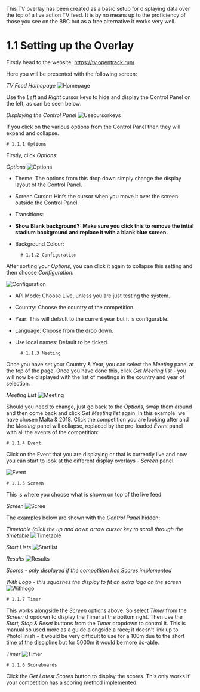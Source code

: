 <!-- TITLE: TV Feed Overlay -->

This TV overlay has been created as a basic setup for displaying data over the top of a live action TV feed. It is by no means up to the proficiency of those you see on the BBC but as a free alternative it works very well.
# 1.1 Setting up the Overlay
Firstly head to the website: https://tv.opentrack.run/

Here you will be presented with the following screen:

*TV Feed Homepage*
![Homepage](/uploads/tv/homepage.png "Homepage")

Use the *Left* and *Right* cursor keys to hide and display the Control Panel on the left, as can be seen below:

*Displaying the Control Panel*
![Usecursorkeys](/uploads/tv/usecursorkeys.png "Usecursorkeys")

If you click on the various options from the Control Panel then they will expand and collapse. 

	# 1.1.1 Options
	
Firstly, click *Options*:

*Options*
![Options](/uploads/tv/options.png "Options")

* Theme: The options from this drop down simply change the display layout of the Control Panel.
* Screen Cursor: Hinfs the cursor when you move it over the screen outside the Control Panel.
* Transitions:
* **Show Blank background?: Make sure you click this to remove the intial stadium background and replace it with a blank blue screen.**
* Background Colour:

		# 1.1.2 Configuration

After sorting your *Options*, you can click it again to collapse this setting and then choose *Configuration:*

![Configuration](/uploads/tv/configuration.png "Configuration")

* API Mode: Choose Live, unless you are just testing the system.
* Country: Choose the country of the competition.
* Year: This will default to the current year but it is configurable.
* Language: Choose from the drop down.
* Use local names: Default to be ticked.

		# 1.1.3 Meeting

Once you have set your Country & Year, you can select the *Meeting* panel at the top of the page. Once you have done this, click *Get Meeting list* - you will now be displayed with the list of meetings in the country and year of selection.

*Meeting List*
![Meeting](/uploads/tv/meeting.png "Meeting")

Should you need to change, just go back to the *Options*, swap them around and then come back and click *Get Meeting list* again. In this example, we have chosen Malta & 2018. Click the competition you are looking after and the *Meeting* panel will collapse, replaced by the pre-loaded *Event* panel with all the events of the competition:

	# 1.1.4 Event

Click on the Event that you are displaying or that is currently live and now you can start to look at the different display overlays - *Screen* panel. 

![Event](/uploads/tv/event.png "Event")

	# 1.1.5 Screen

This is where you choose what is shown on top of the live feed.

*Screen*
![Scree](/uploads/tv/scree.png "Scree")

The examples below are shown with the *Control Panel* hidden:

*Timetable (click the up and down arrow cursor key to scroll through the timetable*
![Timetable](/uploads/tv/timetable.png "Timetable")

*Start Lists*
![Startlist](/uploads/tv/startlist.png "Startlist")

*Results*
![Results](/uploads/tv/results.png "Results")

*Scores - only displayed if the competition has Scores implemented*

*With Logo - this squashes the display to fit an extra logo on the screen*
![Withlogo](/uploads/tv/withlogo.png "Withlogo")

	# 1.1.7 Timer

This works alongside the *Screen* options above. So select *Timer* from the *Screen* dropdown to display the Timer at the bottom right. Then use the *Start, Stop & Reset* buttons from the *Timer* dropdown to control it. This is manual so used more as a guide alongside a race; it doesn't link up to PhotoFinish - it would be very difficult to use for a 100m due to the short time of the discipline but for 5000m it would be more do-able.

*Timer*
![Timer](/uploads/tv/timer.png "Timer")

	# 1.1.6 Scoreboards

Click the *Get Latest Scores* button to display the scores. This only works if your competition has a scoring method implemented.
